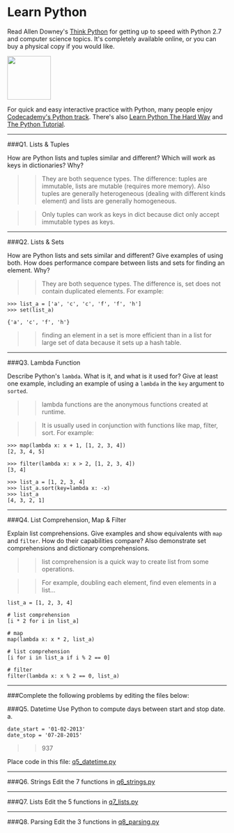 # Learn Python

Read Allen Downey's [Think Python](http://www.greenteapress.com/thinkpython/) for getting up to speed with Python 2.7 and computer science topics. It's completely available online, or you can buy a physical copy if you would like.

<a href="http://www.greenteapress.com/thinkpython/"><img src="img/think_python.png" style="width: 100px;" target="_blank"></a>

For quick and easy interactive practice with Python, many people enjoy [Codecademy's Python track](http://www.codecademy.com/en/tracks/python). There's also [Learn Python The Hard Way](http://learnpythonthehardway.org/book/) and [The Python Tutorial](https://docs.python.org/2/tutorial/).

---

###Q1. Lists &amp; Tuples

How are Python lists and tuples similar and different? Which will work as keys in dictionaries? Why?

>> They are both sequence types.  The difference: tuples are immutable, lists are mutable (requires more memory).  Also tuples are generally heterogeneous (dealing with different kinds element) and lists are generally homogeneous.

>> Only tuples can work as keys in dict because dict only accept immutable types as keys.
---

###Q2. Lists &amp; Sets

How are Python lists and sets similar and different? Give examples of using both. How does performance compare between lists and sets for finding an element. Why?

>> They are both sequence types.  The difference is, set does not contain duplicated elements. For example:

```
>>> list_a = ['a', 'c', 'c', 'f', 'f', 'h']
>>> set(list_a)

{'a', 'c', 'f', 'h'}
```

>> finding an element in a set is more efficient than in a list for large set of data because it sets up a hash table.

---

###Q3. Lambda Function

Describe Python's `lambda`. What is it, and what is it used for? Give at least one example, including an example of using a `lambda` in the `key` argument to `sorted`.

>> lambda functions are the anonymous functions created at runtime.

>> It is usually used in conjunction with functions like map, filter, sort.  For example:

```
>>> map(lambda x: x + 1, [1, 2, 3, 4])
[2, 3, 4, 5]

>>> filter(lambda x: x > 2, [1, 2, 3, 4])
[3, 4]

>>> list_a = [1, 2, 3, 4]
>>> list_a.sort(key=lambda x: -x)
>>> list_a
[4, 3, 2, 1]

```
---

###Q4. List Comprehension, Map &amp; Filter

Explain list comprehensions. Give examples and show equivalents with `map` and `filter`. How do their capabilities compare? Also demonstrate set comprehensions and dictionary comprehensions.

>>  list comprehension is a quick way to create list from some operations.

>> For example, doubling each element, find even elements in a list...

```
list_a = [1, 2, 3, 4]

# list comprehension
[i * 2 for i in list_a]

# map
map(lambda x: x * 2, list_a)

# list comprehension
[i for i in list_a if i % 2 == 0]

# filter
filter(lambda x: x % 2 == 0, list_a)

```

---

###Complete the following problems by editing the files below:

###Q5. Datetime
Use Python to compute days between start and stop date.   
a.  

```
date_start = '01-02-2013'    
date_stop = '07-28-2015'
```

>> 937

Place code in this file: [q5_datetime.py](python/q5_datetime.py)

---

###Q6. Strings
Edit the 7 functions in [q6_strings.py](python/q6_strings.py)

---

###Q7. Lists
Edit the 5 functions in [q7_lists.py](python/q7_lists.py)

---

###Q8. Parsing
Edit the 3 functions in [q8_parsing.py](python/q8_parsing.py)





